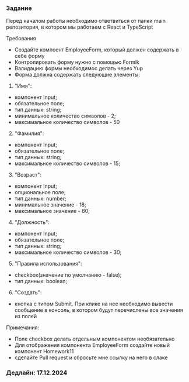 ### Задание

Перед началом работы необходимо ответвиться от папки main репозитория, в котором мы работаем с React и TypeScript

Требования

- Создайте компоент EmployeeForm, который должен содержать в себе форму
- Контролировать форму нужно с помощью Formik
- Валидацию формы необходимос делать через Yup
- Форма должна содержать следующие элементы:

1. "Имя":
- компонент Input;
- обязательное поле;
- тип данных: string;
- минимальное количество символов - 2;
- максимальное количество символов - 50

2. "Фамилия":
- компонент Input;
- обязательное поле;
- тип данных: string;
- максимальное количество символов - 15;

3. "Возраст":
- компонент Input;
- опциональное поле;
- тип данных: number;
- минимальное значение - 18;
- максимальное значение - 80;

4. "Должность":
- компонент Input;
- обязательное поле;
- тип данных: string;
- максимальное количество символов - 30;

5. "Правила использования":
- checkbox(значение по умолчанию - false);
- тип данных: boolean;

6.  "Создать":
- кнопка с типом Submit. При клике на нее необходимо вывести сообщение в консоль, в котором будут перечислены все значения из полей

Примечания:
- Поле checkbox делать отдельным компонентом необязательно
- Для отображения компонента EmployeeForm создайте новый компонент Homework11
- сделайте Pull request и сбросьте мне ссылку на него в слаке

### Дедлайн: 17.12.2024
